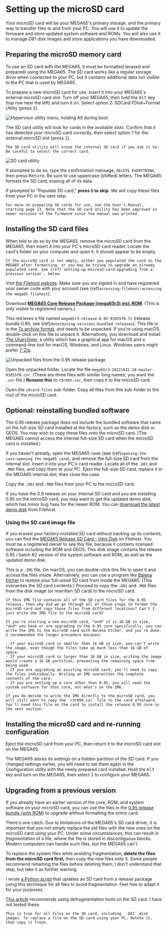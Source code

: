 # Setting up the microSD card

Your microSD card will be your MEGA65's primary storage, and the primary way to transfer files to and from your PC. You will use it to update the firmware and store updated system software and ROMs. You will also use it to manage D81 disk images and store applications you have downloaded.

## Preparing the microSD memory card

To use an SD card with the MEGA65, it must be formatted (erased and prepared) using the MEGA65. The SD card works like a regular storage drive when connected to your PC, but it contains additional data not visible to the PC that is used by MEGA65.

To prepare a new microSD card for use, insert it into your MEGA65's external microSD card slot. Turn off your MEGA65, then hold the <kbd>Alt</kbd> key (top row near the left) and turn it on. Select option 2: SDCard FDisk+Format Utility (press <kbd>2</kbd>).

![Hypervisor utility menu, holding Alt during boot](screenshots/hypervisor_altmenu.jpg)

The SD card utility will look for cards in the available slots. Confirm that it has detected your microSD card correctly, then select option 1 for the external microSD slot (press <kbd>1</kbd>).

```{caution}
The SD card utility will erase the internal SD card if you ask it to. Be careful to select the correct card.
```

![SD card utility](screenshots/sdcard_util.jpg)

If prompted to do so, type the confirmation message, `DELETE EVERYTHING`, then press <kbd>Return</kbd>. Be sure to use uppercase (shifted) letters. The MEGA65 formats the SD card, erasing all of its data.

If prompted to "Populate SD card," **press <kbd>S</kbd> to skip**. We will copy these files from your PC in the next step.

```{hint}
For more on preparing SD cards for use, see the User's Manual, starting page 23. Note that the SD card utility has been improved in newer versions of the firmware since the manual was printed.
```

## Installing the SD card files

When told to do so by the MEGA65, remove the microSD card from the MEGA65, then insert it into your PC's microSD card reader. Locate the card's folder on your computer and open it. It should appear to be empty.

```{note}
If the microSD card is not empty, either you populated the card on the MEGA65 after formatting, or you may be trying to upgrade an already populated card. See {ref}`setting-up-microsd-card:upgrading from a previous version`, below.
```

Visit [the Filehost website](https://files.mega65.org/html/main.php). Make sure you are signed in and have registered your owner code with your account (see {ref}`accessing-filehost:accessing the mega65 filehost`).

Download [**MEGA65 Core Release Package (mega65r3) incl. ROM**](https://files.mega65.org?id=a0276005-e71c-4b2d-8d17-2aa92e492c50). (This is only visible to registered owners.)

This retrieves a file named `mega65r3-release-0.95-93d55f0.7z` (release bundle 0.95; see {ref}`determining-versions:bundled releases`). This file is in the [7z archive format](https://en.wikipedia.org/wiki/7z), and needs to be unpacked. If you're using macOS, double-click on this file to unpack it. Alternatively, you download and install [The Unarchiver](https://theunarchiver.com/), a utility which has a graphical app for macOS and a command-line tool for macOS, Windows, and Linux. Windows users might prefer [7-Zip](https://www.7-zip.org/).

![Unpacked files from the 0.95 release package](screenshots/sdcard_files.png)

Open the unpacked folder. Locate the file `mega65r3-20221012.18-master-93d55f0.cor`. (There are three files with similar long names; you want the `.cor` file.) **Rename this** to `r3r095.cor`, then copy it to the microSD card.

Open the `sdcard-files` sub-folder. Copy all files from this sub-folder to the root of the microSD card.

## Optional: reinstalling bundled software

The 0.95 release package does not include the bundled software that came on the full-size SD card installed at the factory, such as the demo disk or GEOS. You may wish to copy these files onto the microSD card. (The MEGA65 cannot access the internal full-size SD card when the microSD card is installed.)

If you haven't already, open the MEGA65 case (see {ref}`opening-the-case:opening the mega65 case`), and remove the full-size SD card from the internal slot. Insert it into your PC's card reader. Locate all of the `.D81` and `.MOD` files, and copy them to your PC. Eject the full-size SD card, replace it in the MEGA65 internal slot, then close the case.

Copy the `.D81` and `.MOD` files from your PC to the microSD card.

If you have the 0.9 release on your internal SD card and you are installing 0.95 on the microSD card, you may want to get the updated demo disk, which has minor bug fixes for the newer ROM. You can [download the latest demo disk](https://files.mega65.org/html/main.php?id=f588fd55-f2b8-4ca0-b5f4-9ae5b1c2e914) from Filehost.

### Using the SD card image file

If you erased your factory-installed SD card without backing up its contents, you can find the [MEGA65 Release SD Card - Intro Disk](https://files.mega65.org?id=f588fd55-f2b8-4ca0-b5f4-9ae5b1c2e914) on Filehost. You must be a registered owner to see this file, because it contains licensed software including the ROM and GEOS. This disk image contains the release 0.95 / batch #2 version of the system software and ROM, as well as the updated demo disk.

This is a `.IMG` file. On macOS, you can double-click this file to open it and access the files inside. Alternatively, you can use a program like [Balena Etcher](https://www.balena.io/etcher/) to restore your full-sized SD card from inside the MEGA65. (This overwrites the SD card contents.) Proceed to copy the `.D81` and `.MOD` files from the disk image (or rewritten SD card) to the microSD card.

```{tip}
If this IMG file contains all of the SD card files for the 0.95 release, then why did we go through all of those steps to format the microSD card and copy those files from different locations? Can't I just write the IMG file to the microSD card?

If you're starting a new microSD card, *and* it is 16 GB in size, *and* you have or are upgrading to the 0.95 core specifically, you can write the IMG to the microSD card with Balena Etcher, and you're done. I recommended the longer procedure because:

- If your microSD card is smaller than 16 GB in size, you can't write the image, even though the files take up much less than 16 GB of space.
- If your microSD card is larger than 16 GB in size, writing the image would create a 16 GB partition, preventing the remaining space from being used.
- If you are upgrading an existing microSD card, you'll need to copy the files individually. Writing an IMG overwrites the complete contents of the card.
- If you are setting up a core other than 0.95, you will need the system software for that core, not what's on the IMG.

If you do decide to write the IMG directly to the microSD card, you will still want to copy the `r3r095.cor` file to the card afterward. You'll need this file on the card to install the release 0.95 core in the next section.
```

## Installing the microSD card and re-running configuration

Eject the microSD card from your PC, then return it to the microSD card slot on the MEGA65.

The MEGA65 stores its settings on a hidden partition of the SD card. If you changed settings earlier, you will need to set them again in the Configuration utility with the newly prepared card installed. Hold the <kbd>Alt</kbd> key and turn on the MEGA65, then select <kbd>1</kbd> to configure your MEGA65.

## Upgrading from a previous version

If you already have an earlier version of the core, ROM, and system software on your microSD card, you can use the files in the [0.95 release bundle (with ROM)](https://files.mega65.org?id=a0276005-e71c-4b2d-8d17-2aa92e492c50) to upgrade without formatting the entire card.

There's one catch. Due to limitations of the MEGA65's SD card driver, it is important that you not simply replace the old files with the new ones on the microSD card using your PC. Under some circumstances, this can result in _fragmentation_ of a file, where the file is stored in discontiguous blocks. Modern computers can handle such files, but the MEGA65 can't.

To replace the system files while avoiding fragmentation, **delete the files from the microSD card first,** then copy the new files onto it. Some people recommend renaming the files before deleting them; I don't understand that step, but take it as further warning.

I wrote [a Python script](https://github.com/dansanderson/mega65-welcome-guide/blob/main/update-sd-card.py) that updates an SD card from a release package using this technique for all files to avoid fragmentation. Feel free to adapt it for your purposes.

[This article](https://files.mega65.org?ar=73fd7977-aad3-4e13-8b5a-e9f0548b6cb2) recommends using defragmentation tools on the SD card. I have not tested these.

```{tip}
This is true for all files on the SD card, including `.D81` disk images. To replace a file on the SD card using your PC, delete it, then copy it fresh.
```
